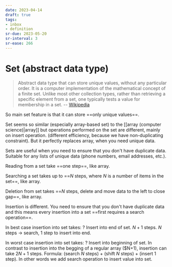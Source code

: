 ```yaml
---
date: 2023-04-14
draft: true
tags:
- inbox
- definition
sr-due: 2023-05-20
sr-interval: 3
sr-ease: 266
---
```


# Set (abstract data type)

> Abstract data type that can store unique values, without any particular order.
> It is a computer implementation of the mathematical concept of a finite set.
> Unlike most other collection types, rather than retrieving a specific element
> from a set, one typically tests a value for membership in a set. --
> [Wikipedia](<https://en.wikipedia.org/wiki/Set_(abstract_data_type)>)

So main set feature is that it can store ==only unique values==.

Set seems so similar (especially array-based set) to the
[[array (computer science)|array]] but operations performed on the set are
different, mainly on insert operation. (different efficiency, because we have
non-duplicating constraint). But it perfectly replaces array, when you need
unique data.

Sets are useful when you need to ensure that you don't have duplicate data.
Suitable for any lists of unique data (phone numbers, email addresses, etc.).

Reading from a set take ==one step==, like array.

Searching a set takes up to ==$N$ steps, where $N$ is a number of items in the
set==, like array.

Deletion from set takes ==$N$ steps, delete and move data to the left to close
gap==, like array.

Insertion is different. You need to ensure that you don't have duplicate data
and this means every insertion into a set ==first requires a search operation==.

In best case insertion into set takes: ? Insert into end of set. $N + 1$ steps.
$N$ steps → search, 1 step to insert into end.

In worst case insertion into set takes: ? Insert into beginning of set. In
contrast to insertion into the begging of a regular array
($N+1), insertion
can take $2N + 1$ steps. Formula: (search $N$ steps) + (shift
$N$ steps) + (insert 1 step). In other words we add search operation to insert
value into set.
